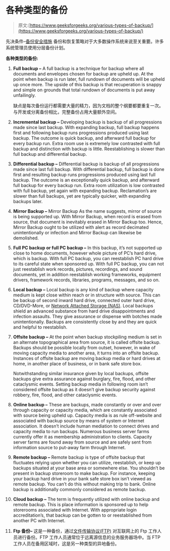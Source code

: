 # 各种类型的备份

> 原文:[https://www.geeksforgeeks.org/various-types-of-backup/](https://www.geeksforgeeks.org/various-types-of-backup/)

先决条件–[备份安全措施](https://www.geeksforgeeks.org/backup-security-measures/)
备份和恢复策略对于大多数操作系统来说至关重要。许多系统管理员使用分层备份计划。

**各种类型的备份:**

1.  **Full backup –**
    A full backup is a technique for backup where all documents and envelopes chosen for backup are upheld up. At the point when backup is run later, full rundown of documents will be upheld up once more. The upside of this backup is that recuperation is snappy and simple on grounds that total rundown of documents is put away unfailingly.

    缺点是每次备份运行都需要大量的精力，因为文档的整个纲要都要重复一次。与开发或分离备份相比，完整备份占用大量额外空间。

2.  **Incremental backup –**
    Developing backup is backup of all progressions made since last backup. With expanding backup, full backup happens first and following backup runs progressions produced using last backup. The outcome is quick backup, and afterward full backup for every backup run. Extra room use is extremely low contrasted with full backup and distinction with backup is little. Reestablishing is slower than full backup and differential backup.
3.  **Differential backup –**
    Differential backup is backup of all progressions made since last full backup. With differential backup, full backup is done first and resulting backup runs progressions produced using last full backup. The outcome is an exceptionally quick backup, and afterward full backup for every backup run. Extra room utilization is low contrasted with full backup, yet again with expanding backup. Reclamation’s are slower than full backups, yet are typically quicker, with expanding backups later.
4.  **Mirror Backup –**
    Mirror Backup As the name suggests, mirror of source is being supported up. With Mirror Backup, when record is erased from source, that document is inevitably erased in Mirror Backup too. Hence, Mirror Backup ought to be utilized with alert as record decimated unintentionally or infection and Mirror Backup can likewise be demolished.
5.  **Full PC backup or full PC backup –**
    In this backup, it’s not supported up close to home documents, however whole picture of PC’s hard drive, which is backup. With full PC backup, you can reestablish PC hard drive to its careful state when sponsored up. With full PC backup, you can not just reestablish work records, pictures, recordings, and sound documents, yet in addition reestablish working frameworks, equipment drivers, framework records, libraries, programs, messages, and so on.

6.  **Local backup –**
    Local backup is any kind of backup where capacity medium is kept close within reach or in structure with source. This can be backup of second inward hard drive, connected outer hard drive, CD/DVD-More, or [Network Attached Storage (NAS)](https://www.geeksforgeeks.org/network-attached-storage-in-dbms/). Local backups shield an advanced substance from hard drive disappointments and infection assaults. They give assurance or dispense with botches made unintentionally. Backups are consistently close by and they are quick and helpful to reestablish.
7.  **Offsite backup –**
    At the point when backup stockpiling medium is set in an alternate topographical area from source, it is called offsite backup. Backups should be possible locally from outset, however, in wake of moving capacity media to another area, it turns into an offsite backup. Instances of offsite backup are moving backup media or hard drives at home, in another place of business, or in bank safe store box.

    Notwithstanding similar insurance given by local backups, offsite backups give extra assurance against burglary, fire, flood, and other cataclysmic events. Setting backup media in following room isn’t considered offsite backup as it doesn’t give backup security against robbery, fire, flood, and other cataclysmic events.
8.  **Online backup –**
    These are backups, made constantly or over and over through capacity or capacity media, which are constantly associated with source being upheld up. Capacity media is as rule off-website and associated with backup source by means of system or Internet association. It doesn’t include human mediation to connect drives and capacity media to run backups. Numerous business server farms currently offer it as membership administration to clients. Capacity server farms are found away from source and are safely sent from information source to put-away farm through Internet.
9.  **Remote backup –**
    Remote backup is type of offsite backup that fluctuates relying upon whether you can utilize, reestablish, or keep up backups situated at your base area or somewhere else. You shouldn’t be present in backup storeroom to make backup. For instance, keeping your backup hard drive in your bank safe store box isn’t viewed as remote backup. You can’t do this without making trip to bank. Online backup is additionally commonly considered as remote backup.
10.  **Cloud backup –**
    The term is frequently utilized with online backup and remote backup. This is place information is sponsored up to help storerooms associated with Internet. With appropriate login accreditation’s, that backup can be gotten to or reestablished from another PC with Internet.
11.  **Ftp 备份–**
    这是一种备份，通过[文件传输协议(FTP)](https://www.geeksforgeeks.org/file-transfer-protocol-ftp-in-application-layer/) 对互联网上的 Ftp 工作人员进行备份。FTP 工作人员通常位于远离源信息的业务服务器场中。当 FTP 工作人员在备用区域时，这是另一种类型的异地备份。